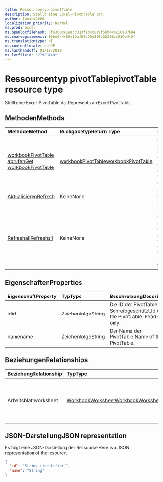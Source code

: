 ```yaml
---
title: Ressourcentyp pivotTable
description: Stellt eine Excel-PivotTable dar.
author: lumine2008
localization_priority: Normal
ms.prod: excel
ms.openlocfilehash: 5f6360ce1eacc313f1bcc8a9f59b44b216a87b84
ms.sourcegitcommit: 36be044c89a19af84c93e586e22200ec919e4c9f
ms.translationtype: MT
ms.contentlocale: de-DE
ms.lasthandoff: 01/12/2019
ms.locfileid: "27958740"
---
```

# <a name="pivottable-resource-type"></a><span data-ttu-id="4f406-103">Ressourcentyp pivotTable</span><span class="sxs-lookup"><span data-stu-id="4f406-103">pivotTable resource type</span></span>

<span data-ttu-id="4f406-104">Stellt eine Excel-PivotTable dar.</span><span class="sxs-lookup"><span data-stu-id="4f406-104">Represents an Excel PivotTable.</span></span>

## <a name="methods"></a><span data-ttu-id="4f406-105">Methoden</span><span class="sxs-lookup"><span data-stu-id="4f406-105">Methods</span></span>

| <span data-ttu-id="4f406-106">Methode</span><span class="sxs-lookup"><span data-stu-id="4f406-106">Method</span></span>           | <span data-ttu-id="4f406-107">Rückgabetyp</span><span class="sxs-lookup"><span data-stu-id="4f406-107">Return Type</span></span>    |<span data-ttu-id="4f406-108">Beschreibung</span><span class="sxs-lookup"><span data-stu-id="4f406-108">Description</span></span>|
|:---------------|:--------|:----------|
|[<span data-ttu-id="4f406-109">workbookPivotTable abrufen</span><span class="sxs-lookup"><span data-stu-id="4f406-109">Get workbookPivotTable</span></span>](../api/workbookpivottable-get.md) | [<span data-ttu-id="4f406-110">workbookPivotTable</span><span class="sxs-lookup"><span data-stu-id="4f406-110">workbookPivotTable</span></span>](workbookpivottable.md) |<span data-ttu-id="4f406-111">Dient zum Lesen der Eigenschaften und der Beziehungen des workbookPivotTable-Objekts.</span><span class="sxs-lookup"><span data-stu-id="4f406-111">Read properties and relationships of workbookPivotTable object.</span></span>|
|[<span data-ttu-id="4f406-112">Aktualisieren</span><span class="sxs-lookup"><span data-stu-id="4f406-112">Refresh</span></span>](../api/workbookpivottable-refresh.md)|<span data-ttu-id="4f406-113">Keine</span><span class="sxs-lookup"><span data-stu-id="4f406-113">None</span></span>|<span data-ttu-id="4f406-114">Aktualisiert die PivotTable.</span><span class="sxs-lookup"><span data-stu-id="4f406-114">Refreshes the PivotTable.</span></span> |
|[<span data-ttu-id="4f406-115">Refreshall</span><span class="sxs-lookup"><span data-stu-id="4f406-115">Refreshall</span></span>](../api/workbookpivottable-refreshall.md)|<span data-ttu-id="4f406-116">Keine</span><span class="sxs-lookup"><span data-stu-id="4f406-116">None</span></span>|<span data-ttu-id="4f406-p101">Aktualisiert alle Tabellen im gegebenen Arbeitsblatt. Beachten Sie, dass diese Aktion nur für die PivotTable-Sammlung verfügbar ist.</span><span class="sxs-lookup"><span data-stu-id="4f406-p101">Refresh all tables within given worksheet. Note that this action is available only on the pivot table collection.</span></span>|

## <a name="properties"></a><span data-ttu-id="4f406-119">Eigenschaften</span><span class="sxs-lookup"><span data-stu-id="4f406-119">Properties</span></span>
| <span data-ttu-id="4f406-120">Eigenschaft</span><span class="sxs-lookup"><span data-stu-id="4f406-120">Property</span></span>     | <span data-ttu-id="4f406-121">Typ</span><span class="sxs-lookup"><span data-stu-id="4f406-121">Type</span></span>   |<span data-ttu-id="4f406-122">Beschreibung</span><span class="sxs-lookup"><span data-stu-id="4f406-122">Description</span></span>|
|:---------------|:--------|:----------|
|<span data-ttu-id="4f406-123">id</span><span class="sxs-lookup"><span data-stu-id="4f406-123">id</span></span>|<span data-ttu-id="4f406-124">Zeichenfolge</span><span class="sxs-lookup"><span data-stu-id="4f406-124">String</span></span>| <span data-ttu-id="4f406-p102">Die ID der PivotTable.   Schreibgeschützt.</span><span class="sxs-lookup"><span data-stu-id="4f406-p102">Id of the PivotTable.   Read-only.</span></span>|
|<span data-ttu-id="4f406-127">name</span><span class="sxs-lookup"><span data-stu-id="4f406-127">name</span></span>|<span data-ttu-id="4f406-128">Zeichenfolge</span><span class="sxs-lookup"><span data-stu-id="4f406-128">String</span></span>|<span data-ttu-id="4f406-129">Der Name der PivotTable.</span><span class="sxs-lookup"><span data-stu-id="4f406-129">Name of the PivotTable.</span></span>    |

## <a name="relationships"></a><span data-ttu-id="4f406-130">Beziehungen</span><span class="sxs-lookup"><span data-stu-id="4f406-130">Relationships</span></span>
| <span data-ttu-id="4f406-131">Beziehung</span><span class="sxs-lookup"><span data-stu-id="4f406-131">Relationship</span></span> | <span data-ttu-id="4f406-132">Typ</span><span class="sxs-lookup"><span data-stu-id="4f406-132">Type</span></span>   |<span data-ttu-id="4f406-133">Beschreibung</span><span class="sxs-lookup"><span data-stu-id="4f406-133">Description</span></span>|
|:---------------|:--------|:----------|
|<span data-ttu-id="4f406-134">Arbeitsblatt</span><span class="sxs-lookup"><span data-stu-id="4f406-134">worksheet</span></span>|[<span data-ttu-id="4f406-135">WorkbookWorksheet</span><span class="sxs-lookup"><span data-stu-id="4f406-135">WorkbookWorksheet</span></span>](worksheet.md)| <span data-ttu-id="4f406-p103">Das Arbeitsblatt, das die aktuelle PivotTable enthält. Schreibgeschützt.</span><span class="sxs-lookup"><span data-stu-id="4f406-p103">The worksheet containing the current PivotTable. Read-only.</span></span>   |

## <a name="json-representation"></a><span data-ttu-id="4f406-138">JSON-Darstellung</span><span class="sxs-lookup"><span data-stu-id="4f406-138">JSON representation</span></span>
<span data-ttu-id="4f406-139">Es folgt eine JSON-Darstellung der Ressource.</span><span class="sxs-lookup"><span data-stu-id="4f406-139">Here is a JSON representation of the resource.</span></span>

<!-- {
  "blockType": "resource",
  "baseType": "microsoft.graph.entity",
  "optionalProperties": [

  ],
  "@odata.type": "microsoft.graph.workbookPivotTable"
}-->

```json
{
  "id": "String (identifier)",
  "name": "String"
}

```
